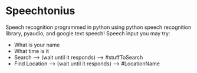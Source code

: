 # Speechtonius
Speech recognition programmed in python using python speech recognition library, pyaudio, and google text speech!
Speech input you may try:
- What is your name
- What time is it
- Search --> (wait until it responds) --> #stuffToSearch
- Find Location --> (wait until it responds) --> #LocationName
